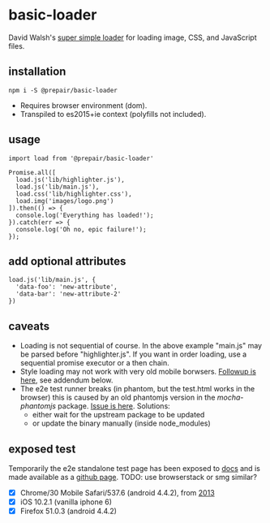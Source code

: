 # basic-loader

David Walsh's [super simple loader](https://davidwalsh.name/javascript-loader) for loading image, CSS, and JavaScript files.

## installation

```shell
npm i -S @prepair/basic-loader
```

- Requires browser environment (dom).
- Transpiled to es2015+ie context (polyfills not included).

## usage

```
import load from '@prepair/basic-loader'

Promise.all([
  load.js('lib/highlighter.js'),
  load.js('lib/main.js'),
  load.css('lib/highlighter.css'),
  load.img('images/logo.png')
]).then(() => {
  console.log('Everything has loaded!');
}).catch(err => {
  console.log('Oh no, epic failure!');
});
```

## add optional attributes

```
load.js('lib/main.js', {
  'data-foo': 'new-attribute',
  'data-bar': 'new-attribute-2'
})
```

## caveats

- Loading is not sequential of course. In the above example "main.js" may be parsed
  before "highlighter.js". If you want in order loading, use a sequential promise
  executor or a then chain.
- Style loading may not work with very old mobile borwsers.
  [Followup is here](https://github.com/w3core/import.js/issues/2), see addendum below.
- The e2e test runner breaks (in phantom, but the test.html works in the browser)
  this is caused by an old phantomjs version in the _mocha-phantomjs_ package.
  [Issue is here](https://github.com/nathanboktae/mocha-phantomjs/issues/248). Solutions:
  - either wait for the upstream package to be updated
  - or update the binary manually (inside node_modules)

## exposed test

Temporarily the e2e standalone test page has been exposed to [docs](./docs) and is made
available as a [github page](https://prepair.github.io/basic-loader/).
TODO: use browserstack or smg similar?

- [x] Chrome/30 Mobile Safari/537.6 (android 4.4.2), from [2013](https://en.wikipedia.org/wiki/Safari_version_history)
- [x] iOS 10.2.1 (vanilla iphone 6)
- [x] Firefox 51.0.3 (android 4.4.2)
